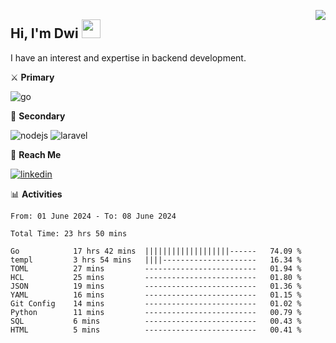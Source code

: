 [<img src="https://komarev.com/ghpvc/?username=masred&color=green&style=flat-square&label=Profile+Views" align="right">](github.com/masred)

## Hi, I'm Dwi <img src="https://raw.githubusercontent.com/MartinHeinz/MartinHeinz/master/wave.gif" width="30px">

I have an interest and expertise in backend development.

⚔️ **Primary**

![go](https://img.shields.io/badge/---?logo=go&label=Golang&style=social)

🔪 **Secondary**

![nodejs](https://img.shields.io/badge/---?logo=node.js&label=Node.js&style=social&logoColor=green)
![laravel](https://img.shields.io/badge/---?logo=laravel&label=Laravel&style=social)

🔗 **Reach Me**

[![linkedin](https://img.shields.io/badge/---?logo=linkedin&label=LinkedIn&style=social)](https://linkedin.com/in/dwifitriyanto)

📊 **Activities**

<!--START_SECTION:waka-->

```all_time
From: 01 June 2024 - To: 08 June 2024

Total Time: 23 hrs 50 mins

Go            17 hrs 42 mins  |||||||||||||||||||------   74.09 %
templ         3 hrs 54 mins   ||||---------------------   16.34 %
TOML          27 mins         -------------------------   01.94 %
HCL           25 mins         -------------------------   01.80 %
JSON          19 mins         -------------------------   01.36 %
YAML          16 mins         -------------------------   01.15 %
Git Config    14 mins         -------------------------   01.02 %
Python        11 mins         -------------------------   00.79 %
SQL           6 mins          -------------------------   00.43 %
HTML          5 mins          -------------------------   00.41 %
```

<!--END_SECTION:waka-->
